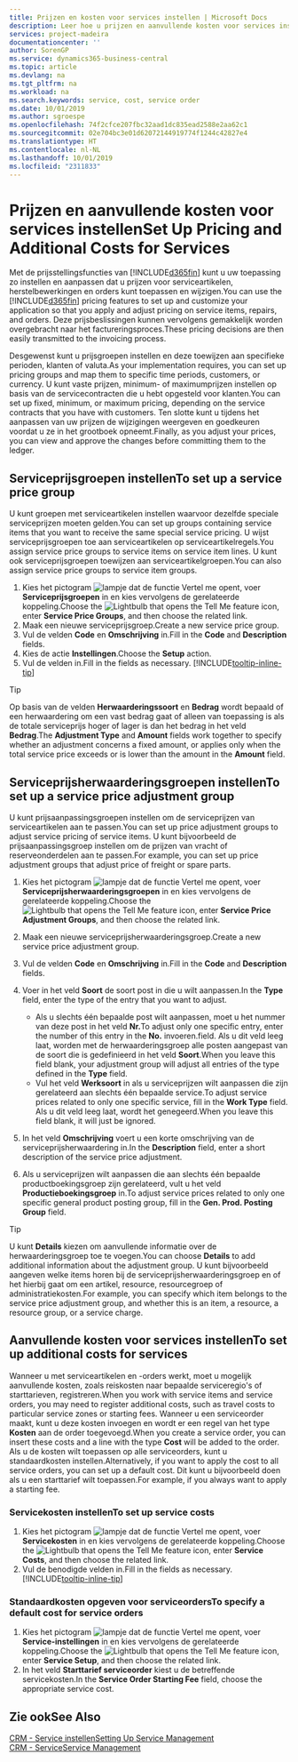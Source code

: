 ```yaml
---
title: Prijzen en kosten voor services instellen | Microsoft Docs
description: Leer hoe u prijzen en aanvullende kosten voor services instelt.
services: project-madeira
documentationcenter: ''
author: SorenGP
ms.service: dynamics365-business-central
ms.topic: article
ms.devlang: na
ms.tgt_pltfrm: na
ms.workload: na
ms.search.keywords: service, cost, service order
ms.date: 10/01/2019
ms.author: sgroespe
ms.openlocfilehash: 74f2cfce207fbc32aad1dc835ead2588e2aa62c1
ms.sourcegitcommit: 02e704bc3e01d62072144919774f1244c42827e4
ms.translationtype: HT
ms.contentlocale: nl-NL
ms.lasthandoff: 10/01/2019
ms.locfileid: "2311833"
---
```

# <a name="set-up-pricing-and-additional-costs-for-services"></a><span data-ttu-id="4ee96-103">Prijzen en aanvullende kosten voor services instellen</span><span class="sxs-lookup"><span data-stu-id="4ee96-103">Set Up Pricing and Additional Costs for Services</span></span>
<span data-ttu-id="4ee96-104">Met de prijsstellingsfuncties van [!INCLUDE[d365fin](includes/d365fin_md.md)] kunt u uw toepassing zo instellen en aanpassen dat u prijzen voor serviceartikelen, herstelbewerkingen en orders kunt toepassen en wijzigen.</span><span class="sxs-lookup"><span data-stu-id="4ee96-104">You can use the [!INCLUDE[d365fin](includes/d365fin_md.md)] pricing features to set up and customize your application so that you apply and adjust pricing on service items, repairs, and orders.</span></span> <span data-ttu-id="4ee96-105">Deze prijsbeslissingen kunnen vervolgens gemakkelijk worden overgebracht naar het factureringsproces.</span><span class="sxs-lookup"><span data-stu-id="4ee96-105">These pricing decisions are then easily transmitted to the invoicing process.</span></span>  
  
<span data-ttu-id="4ee96-106">Desgewenst kunt u prijsgroepen instellen en deze toewijzen aan specifieke perioden, klanten of valuta.</span><span class="sxs-lookup"><span data-stu-id="4ee96-106">As your implementation requires, you can set up pricing groups and map them to specific time periods, customers, or currency.</span></span> <span data-ttu-id="4ee96-107">U kunt vaste prijzen, minimum- of maximumprijzen instellen op basis van de servicecontracten die u hebt opgesteld voor klanten.</span><span class="sxs-lookup"><span data-stu-id="4ee96-107">You can set up fixed, minimum, or maximum pricing, depending on the service contracts that you have with customers.</span></span> <span data-ttu-id="4ee96-108">Ten slotte kunt u tijdens het aanpassen van uw prijzen de wijzigingen weergeven en goedkeuren voordat u ze in het grootboek opneemt.</span><span class="sxs-lookup"><span data-stu-id="4ee96-108">Finally, as you adjust your prices, you can view and approve the changes before committing them to the ledger.</span></span>  

## <a name="to-set-up-a-service-price-group"></a><span data-ttu-id="4ee96-109">Serviceprijsgroepen instellen</span><span class="sxs-lookup"><span data-stu-id="4ee96-109">To set up a service price group</span></span>
<span data-ttu-id="4ee96-110">U kunt groepen met serviceartikelen instellen waarvoor dezelfde speciale serviceprijzen moeten gelden.</span><span class="sxs-lookup"><span data-stu-id="4ee96-110">You can set up groups containing service items that you want to receive the same special service pricing.</span></span> <span data-ttu-id="4ee96-111">U wijst serviceprijsgroepen toe aan serviceartikelen op serviceartikelregels.</span><span class="sxs-lookup"><span data-stu-id="4ee96-111">You assign service price groups to service items on service item lines.</span></span> <span data-ttu-id="4ee96-112">U kunt ook serviceprijsgroepen toewijzen aan serviceartikelgroepen.</span><span class="sxs-lookup"><span data-stu-id="4ee96-112">You can also assign service price groups to service item groups.</span></span>  

1. <span data-ttu-id="4ee96-113">Kies het pictogram ![lampje dat de functie Vertel me opent](media/ui-search/search_small.png "Vertel me wat u wilt doen"), voer **Serviceprijsgroepen** in en kies vervolgens de gerelateerde koppeling.</span><span class="sxs-lookup"><span data-stu-id="4ee96-113">Choose the ![Lightbulb that opens the Tell Me feature](media/ui-search/search_small.png "Tell me what you want to do") icon, enter **Service Price Groups**, and then choose the related link.</span></span>  
2. <span data-ttu-id="4ee96-114">Maak een nieuwe serviceprijsgroep.</span><span class="sxs-lookup"><span data-stu-id="4ee96-114">Create a new service price group.</span></span>  
3. <span data-ttu-id="4ee96-115">Vul de velden **Code** en **Omschrijving** in.</span><span class="sxs-lookup"><span data-stu-id="4ee96-115">Fill in the **Code** and **Description** fields.</span></span>  
4. <span data-ttu-id="4ee96-116">Kies de actie **Instellingen**.</span><span class="sxs-lookup"><span data-stu-id="4ee96-116">Choose the **Setup** action.</span></span>  
2. <span data-ttu-id="4ee96-117">Vul de velden in.</span><span class="sxs-lookup"><span data-stu-id="4ee96-117">Fill in the fields as necessary.</span></span> [!INCLUDE[tooltip-inline-tip](includes/tooltip-inline-tip_md.md)]  

 > [!Tip]
 > <span data-ttu-id="4ee96-118">Op basis van de velden **Herwaarderingssoort** en **Bedrag** wordt bepaald of een herwaardering om een vast bedrag gaat of alleen van toepassing is als de totale serviceprijs hoger of lager is dan het bedrag in het veld **Bedrag**.</span><span class="sxs-lookup"><span data-stu-id="4ee96-118">The **Adjustment Type** and **Amount** fields work together to specify whether an adjustment concerns a fixed amount, or applies only when the total service price exceeds or is lower than the amount in the **Amount** field.</span></span>  

## <a name="to-set-up-a-service-price-adjustment-group"></a><span data-ttu-id="4ee96-119">Serviceprijsherwaarderingsgroepen instellen</span><span class="sxs-lookup"><span data-stu-id="4ee96-119">To set up a service price adjustment group</span></span>  
<span data-ttu-id="4ee96-120">U kunt prijsaanpassingsgroepen instellen om de serviceprijzen van serviceartikelen aan te passen.</span><span class="sxs-lookup"><span data-stu-id="4ee96-120">You can set up price adjustment groups to adjust service pricing of service items.</span></span> <span data-ttu-id="4ee96-121">U kunt bijvoorbeeld de prijsaanpassingsgroep instellen om de prijzen van vracht of reserveonderdelen aan te passen.</span><span class="sxs-lookup"><span data-stu-id="4ee96-121">For example, you can set up price adjustment groups that adjust price of freight or spare parts.</span></span>  
  
1. <span data-ttu-id="4ee96-122">Kies het pictogram ![lampje dat de functie Vertel me opent](media/ui-search/search_small.png "Vertel me wat u wilt doen"), voer **Serviceprijsherwaarderingsgroepen** in en kies vervolgens de gerelateerde koppeling.</span><span class="sxs-lookup"><span data-stu-id="4ee96-122">Choose the ![Lightbulb that opens the Tell Me feature](media/ui-search/search_small.png "Tell me what you want to do") icon, enter **Service Price Adjustment Groups**, and then choose the related link.</span></span>  
2. <span data-ttu-id="4ee96-123">Maak een nieuwe serviceprijsherwaarderingsgroep.</span><span class="sxs-lookup"><span data-stu-id="4ee96-123">Create a new service price adjustment group.</span></span>  
3. <span data-ttu-id="4ee96-124">Vul de velden **Code** en **Omschrijving** in.</span><span class="sxs-lookup"><span data-stu-id="4ee96-124">Fill in the **Code** and **Description** fields.</span></span>  
4. <span data-ttu-id="4ee96-125">Voer in het veld **Soort** de soort post in die u wilt aanpassen.</span><span class="sxs-lookup"><span data-stu-id="4ee96-125">In the **Type** field, enter the type of the entry that you want to adjust.</span></span>  
  
    * <span data-ttu-id="4ee96-126">Als u slechts één bepaalde post wilt aanpassen, moet u het nummer van deze post in het veld **Nr.**</span><span class="sxs-lookup"><span data-stu-id="4ee96-126">To adjust only one specific entry, enter the number of this entry in the **No.**</span></span> <span data-ttu-id="4ee96-127">invoeren.</span><span class="sxs-lookup"><span data-stu-id="4ee96-127">field.</span></span> <span data-ttu-id="4ee96-128">Als u dit veld leeg laat, worden met de herwaarderingsgroep alle posten aangepast van de soort die is gedefinieerd in het veld **Soort**.</span><span class="sxs-lookup"><span data-stu-id="4ee96-128">When you leave this field blank, your adjustment group will adjust all entries of the type defined in the **Type** field.</span></span>  
    * <span data-ttu-id="4ee96-129">Vul het veld **Werksoort** in als u serviceprijzen wilt aanpassen die zijn gerelateerd aan slechts één bepaalde service.</span><span class="sxs-lookup"><span data-stu-id="4ee96-129">To adjust service prices related to only one specific service, fill in the **Work Type** field.</span></span> <span data-ttu-id="4ee96-130">Als u dit veld leeg laat, wordt het genegeerd.</span><span class="sxs-lookup"><span data-stu-id="4ee96-130">When you leave this field blank, it will just be ignored.</span></span>  
  
5. <span data-ttu-id="4ee96-131">In het veld **Omschrijving** voert u een korte omschrijving van de serviceprijsherwaardering in.</span><span class="sxs-lookup"><span data-stu-id="4ee96-131">In the **Description** field, enter a short description of the service price adjustment.</span></span>  
6. <span data-ttu-id="4ee96-132">Als u serviceprijzen wilt aanpassen die aan slechts één bepaalde productboekingsgroep zijn gerelateerd, vult u het veld **Productieboekingsgroep** in.</span><span class="sxs-lookup"><span data-stu-id="4ee96-132">To adjust service prices related to only one specific general product posting group, fill in the **Gen. Prod. Posting Group** field.</span></span>

> [!Tip]
> <span data-ttu-id="4ee96-133">U kunt **Details** kiezen om aanvullende informatie over de herwaarderingsgroep toe te voegen.</span><span class="sxs-lookup"><span data-stu-id="4ee96-133">You can choose **Details** to add additional information about the adjustment group.</span></span> <span data-ttu-id="4ee96-134">U kunt bijvoorbeeld aangeven welke items horen bij de serviceprijsherwaarderingsgroep en of het hierbij gaat om een artikel, resource, resourcegroep of administratiekosten.</span><span class="sxs-lookup"><span data-stu-id="4ee96-134">For example, you can specify which item belongs to the service price adjustment group, and whether this is an item, a resource, a resource group, or a service charge.</span></span>  

## <a name="to-set-up-additional-costs-for-services"></a><span data-ttu-id="4ee96-135">Aanvullende kosten voor services instellen</span><span class="sxs-lookup"><span data-stu-id="4ee96-135">To set up additional costs for services</span></span>
<span data-ttu-id="4ee96-136">Wanneer u met serviceartikelen en -orders werkt, moet u mogelijk aanvullende kosten, zoals reiskosten naar bepaalde serviceregio's of starttarieven, registreren.</span><span class="sxs-lookup"><span data-stu-id="4ee96-136">When you work with service items and service orders, you may need to register additional costs, such as travel costs to particular service zones or starting fees.</span></span> <span data-ttu-id="4ee96-137">Wanneer u een serviceorder maakt, kunt u deze kosten invoegen en wordt er een regel van het type **Kosten** aan de order toegevoegd.</span><span class="sxs-lookup"><span data-stu-id="4ee96-137">When you create a service order, you can insert these costs and a line with the type **Cost** will be added to the order.</span></span> <span data-ttu-id="4ee96-138">Als u de kosten wilt toepassen op alle serviceorders, kunt u standaardkosten instellen.</span><span class="sxs-lookup"><span data-stu-id="4ee96-138">Alternatively, if you want to apply the cost to all service orders, you can set up a default cost.</span></span> <span data-ttu-id="4ee96-139">Dit kunt u bijvoorbeeld doen als u een starttarief wilt toepassen.</span><span class="sxs-lookup"><span data-stu-id="4ee96-139">For example, if you always want to apply a starting fee.</span></span>
  
### <a name="to-set-up-service-costs"></a><span data-ttu-id="4ee96-140">Servicekosten instellen</span><span class="sxs-lookup"><span data-stu-id="4ee96-140">To set up service costs</span></span>
1. <span data-ttu-id="4ee96-141">Kies het pictogram ![lampje dat de functie Vertel me opent](media/ui-search/search_small.png "Vertel me wat u wilt doen"), voer **Servicekosten** in en kies vervolgens de gerelateerde koppeling.</span><span class="sxs-lookup"><span data-stu-id="4ee96-141">Choose the ![Lightbulb that opens the Tell Me feature](media/ui-search/search_small.png "Tell me what you want to do") icon, enter **Service Costs**, and then choose the related link.</span></span> 
2. <span data-ttu-id="4ee96-142">Vul de benodigde velden in.</span><span class="sxs-lookup"><span data-stu-id="4ee96-142">Fill in the fields as necessary.</span></span> [!INCLUDE[tooltip-inline-tip](includes/tooltip-inline-tip_md.md)]  

### <a name="to-specify-a-default-cost-for-service-orders"></a><span data-ttu-id="4ee96-143">Standaardkosten opgeven voor serviceorders</span><span class="sxs-lookup"><span data-stu-id="4ee96-143">To specify a default cost for service orders</span></span>
1. <span data-ttu-id="4ee96-144">Kies het pictogram ![lampje dat de functie Vertel me opent](media/ui-search/search_small.png "Vertel me wat u wilt doen"), voer **Service-instellingen** in en kies vervolgens de gerelateerde koppeling.</span><span class="sxs-lookup"><span data-stu-id="4ee96-144">Choose the ![Lightbulb that opens the Tell Me feature](media/ui-search/search_small.png "Tell me what you want to do") icon, enter **Service Setup**, and then choose the related link.</span></span> 
2. <span data-ttu-id="4ee96-145">In het veld **Starttarief serviceorder** kiest u de betreffende servicekosten.</span><span class="sxs-lookup"><span data-stu-id="4ee96-145">In the **Service Order Starting Fee** field, choose the appropriate service cost.</span></span>

## <a name="see-also"></a><span data-ttu-id="4ee96-146">Zie ook</span><span class="sxs-lookup"><span data-stu-id="4ee96-146">See Also</span></span>
[<span data-ttu-id="4ee96-147">CRM - Service instellen</span><span class="sxs-lookup"><span data-stu-id="4ee96-147">Setting Up Service Management</span></span>](service-setup-service.md)  
[<span data-ttu-id="4ee96-148">CRM - Service</span><span class="sxs-lookup"><span data-stu-id="4ee96-148">Service Management</span></span>](service-service.md)  
